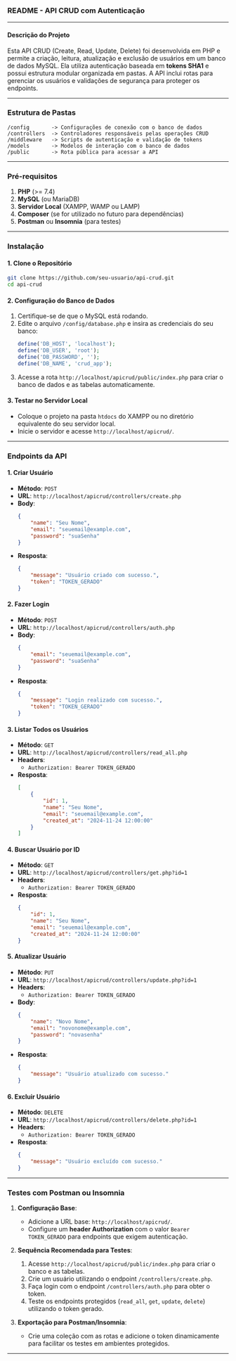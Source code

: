 
### **README - API CRUD com Autenticação**

---

#### **Descrição do Projeto**

Esta API CRUD (Create, Read, Update, Delete) foi desenvolvida em PHP e permite a criação, leitura, atualização e exclusão de usuários em um banco de dados MySQL. Ela utiliza autenticação baseada em **tokens SHA1** e possui estrutura modular organizada em pastas. A API inclui rotas para gerenciar os usuários e validações de segurança para proteger os endpoints.

---

### **Estrutura de Pastas**

```
/config       -> Configurações de conexão com o banco de dados
/controllers  -> Controladores responsáveis pelas operações CRUD
/middleware   -> Scripts de autenticação e validação de tokens
/models       -> Modelos de interação com o banco de dados
/public       -> Rota pública para acessar a API
```

---

### **Pré-requisitos**

1. **PHP** (>= 7.4)
2. **MySQL** (ou MariaDB)
3. **Servidor Local** (XAMPP, WAMP ou LAMP)
4. **Composer** (se for utilizado no futuro para dependências)
5. **Postman** ou **Insomnia** (para testes)

---

### **Instalação**

#### 1. **Clone o Repositório**
```bash
git clone https://github.com/seu-usuario/api-crud.git
cd api-crud
```

#### 2. **Configuração do Banco de Dados**
1. Certifique-se de que o MySQL está rodando.
2. Edite o arquivo `/config/database.php` e insira as credenciais do seu banco:
   ```php
   define('DB_HOST', 'localhost');
   define('DB_USER', 'root');
   define('DB_PASSWORD', '');
   define('DB_NAME', 'crud_app');
   ```
3. Acesse a rota `http://localhost/apicrud/public/index.php` para criar o banco de dados e as tabelas automaticamente.

#### 3. **Testar no Servidor Local**
- Coloque o projeto na pasta `htdocs` do XAMPP ou no diretório equivalente do seu servidor local.
- Inicie o servidor e acesse `http://localhost/apicrud/`.

---

### **Endpoints da API**

#### **1. Criar Usuário**
- **Método**: `POST`
- **URL**: `http://localhost/apicrud/controllers/create.php`
- **Body**:
  ```json
  {
      "name": "Seu Nome",
      "email": "seuemail@example.com",
      "password": "suaSenha"
  }
  ```
- **Resposta**:
  ```json
  {
      "message": "Usuário criado com sucesso.",
      "token": "TOKEN_GERADO"
  }
  ```

#### **2. Fazer Login**
- **Método**: `POST`
- **URL**: `http://localhost/apicrud/controllers/auth.php`
- **Body**:
  ```json
  {
      "email": "seuemail@example.com",
      "password": "suaSenha"
  }
  ```
- **Resposta**:
  ```json
  {
      "message": "Login realizado com sucesso.",
      "token": "TOKEN_GERADO"
  }
  ```

#### **3. Listar Todos os Usuários**
- **Método**: `GET`
- **URL**: `http://localhost/apicrud/controllers/read_all.php`
- **Headers**:
  - `Authorization: Bearer TOKEN_GERADO`
- **Resposta**:
  ```json
  [
      {
          "id": 1,
          "name": "Seu Nome",
          "email": "seuemail@example.com",
          "created_at": "2024-11-24 12:00:00"
      }
  ]
  ```

#### **4. Buscar Usuário por ID**
- **Método**: `GET`
- **URL**: `http://localhost/apicrud/controllers/get.php?id=1`
- **Headers**:
  - `Authorization: Bearer TOKEN_GERADO`
- **Resposta**:
  ```json
  {
      "id": 1,
      "name": "Seu Nome",
      "email": "seuemail@example.com",
      "created_at": "2024-11-24 12:00:00"
  }
  ```

#### **5. Atualizar Usuário**
- **Método**: `PUT`
- **URL**: `http://localhost/apicrud/controllers/update.php?id=1`
- **Headers**:
  - `Authorization: Bearer TOKEN_GERADO`
- **Body**:
  ```json
  {
      "name": "Novo Nome",
      "email": "novonome@example.com",
      "password": "novasenha"
  }
  ```
- **Resposta**:
  ```json
  {
      "message": "Usuário atualizado com sucesso."
  }
  ```

#### **6. Excluir Usuário**
- **Método**: `DELETE`
- **URL**: `http://localhost/apicrud/controllers/delete.php?id=1`
- **Headers**:
  - `Authorization: Bearer TOKEN_GERADO`
- **Resposta**:
  ```json
  {
      "message": "Usuário excluído com sucesso."
  }
  ```

---

### **Testes com Postman ou Insomnia**

1. **Configuração Base**:
   - Adicione a URL base: `http://localhost/apicrud/`.
   - Configure um **header Authorization** com o valor `Bearer TOKEN_GERADO` para endpoints que exigem autenticação.

2. **Sequência Recomendada para Testes**:
   1. Acesse `http://localhost/apicrud/public/index.php` para criar o banco e as tabelas.
   2. Crie um usuário utilizando o endpoint `/controllers/create.php`.
   3. Faça login com o endpoint `/controllers/auth.php` para obter o token.
   4. Teste os endpoints protegidos (`read_all`, `get`, `update`, `delete`) utilizando o token gerado.

3. **Exportação para Postman/Insomnia**:
   - Crie uma coleção com as rotas e adicione o token dinamicamente para facilitar os testes em ambientes protegidos.

---
